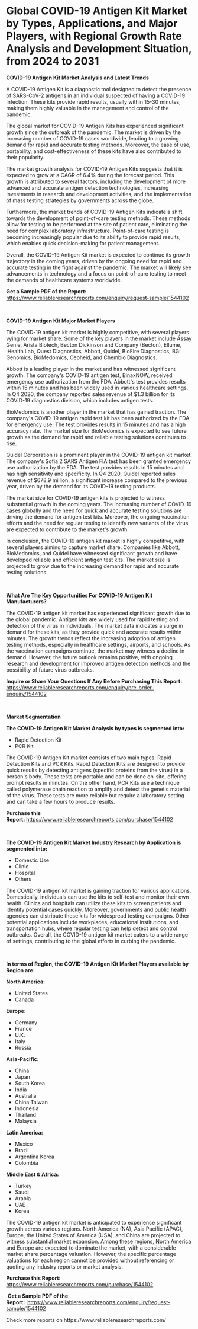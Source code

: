 <p><h1>Global COVID-19 Antigen Kit Market by Types, Applications, and Major Players, with Regional Growth Rate Analysis and Development Situation, from 2024 to 2031</h1></p><p><strong>COVID-19 Antigen Kit Market Analysis and Latest Trends</strong></p>
<p><p>A COVID-19 Antigen Kit is a diagnostic tool designed to detect the presence of SARS-CoV-2 antigens in an individual suspected of having a COVID-19 infection. These kits provide rapid results, usually within 15-30 minutes, making them highly valuable in the management and control of the pandemic.</p><p>The global market for COVID-19 Antigen Kits has experienced significant growth since the outbreak of the pandemic. The market is driven by the increasing number of COVID-19 cases worldwide, leading to a growing demand for rapid and accurate testing methods. Moreover, the ease of use, portability, and cost-effectiveness of these kits have also contributed to their popularity.</p><p>The market growth analysis for COVID-19 Antigen Kits suggests that it is expected to grow at a CAGR of 6.4% during the forecast period. This growth is attributed to several factors, including the development of more advanced and accurate antigen detection technologies, increasing investments in research and development activities, and the implementation of mass testing strategies by governments across the globe.</p><p>Furthermore, the market trends of COVID-19 Antigen Kits indicate a shift towards the development of point-of-care testing methods. These methods allow for testing to be performed at the site of patient care, eliminating the need for complex laboratory infrastructure. Point-of-care testing is becoming increasingly popular due to its ability to provide rapid results, which enables quick decision-making for patient management.</p><p>Overall, the COVID-19 Antigen Kit market is expected to continue its growth trajectory in the coming years, driven by the ongoing need for rapid and accurate testing in the fight against the pandemic. The market will likely see advancements in technology and a focus on point-of-care testing to meet the demands of healthcare systems worldwide.</p></p>
<p><strong>Get a Sample PDF of the Report:&nbsp;</strong> <a href="https://www.reliableresearchreports.com/enquiry/request-sample/1544102">https://www.reliableresearchreports.com/enquiry/request-sample/1544102</a></p>
<p>&nbsp;</p>
<p><strong>COVID-19 Antigen Kit Major Market Players</strong></p>
<p><p>The COVID-19 antigen kit market is highly competitive, with several players vying for market share. Some of the key players in the market include Assay Genie, Arista Biotech, Becton Dickinson and Company (Becton), Ellume, iHealth Lab, Quest Diagnostics, Abbott, Quidel, BioFire Diagnostics, BGI Genomics, BioMedomics, Cepheid, and Chembio Diagnostics.</p><p>Abbott is a leading player in the market and has witnessed significant growth. The company's COVID-19 antigen test, BinaxNOW, received emergency use authorization from the FDA. Abbott's test provides results within 15 minutes and has been widely used in various healthcare settings. In Q4 2020, the company reported sales revenue of $1.3 billion for its COVID-19 diagnostics division, which includes antigen tests.</p><p>BioMedomics is another player in the market that has gained traction. The company's COVID-19 antigen rapid test kit has been authorized by the FDA for emergency use. The test provides results in 15 minutes and has a high accuracy rate. The market size for BioMedomics is expected to see future growth as the demand for rapid and reliable testing solutions continues to rise.</p><p>Quidel Corporation is a prominent player in the COVID-19 antigen kit market. The company's Sofia 2 SARS Antigen FIA test has been granted emergency use authorization by the FDA. The test provides results in 15 minutes and has high sensitivity and specificity. In Q4 2020, Quidel reported sales revenue of $678.9 million, a significant increase compared to the previous year, driven by the demand for its COVID-19 testing products.</p><p>The market size for COVID-19 antigen kits is projected to witness substantial growth in the coming years. The increasing number of COVID-19 cases globally and the need for quick and accurate testing solutions are driving the demand for antigen test kits. Moreover, the ongoing vaccination efforts and the need for regular testing to identify new variants of the virus are expected to contribute to the market's growth.</p><p>In conclusion, the COVID-19 antigen kit market is highly competitive, with several players aiming to capture market share. Companies like Abbott, BioMedomics, and Quidel have witnessed significant growth and have developed reliable and efficient antigen test kits. The market size is projected to grow due to the increasing demand for rapid and accurate testing solutions.</p></p>
<p>&nbsp;</p>
<p><strong>What Are The Key Opportunities For COVID-19 Antigen Kit Manufacturers?</strong></p>
<p><p>The COVID-19 antigen kit market has experienced significant growth due to the global pandemic. Antigen kits are widely used for rapid testing and detection of the virus in individuals. The market data indicates a surge in demand for these kits, as they provide quick and accurate results within minutes. The growth trends reflect the increasing adoption of antigen testing methods, especially in healthcare settings, airports, and schools. As the vaccination campaigns continue, the market may witness a decline in demand. However, the future outlook remains positive, with ongoing research and development for improved antigen detection methods and the possibility of future virus outbreaks.</p></p>
<p><strong>Inquire or Share Your Questions If Any Before Purchasing This Report:</strong> <a href="https://www.reliableresearchreports.com/enquiry/pre-order-enquiry/1544102">https://www.reliableresearchreports.com/enquiry/pre-order-enquiry/1544102</a></p>
<p>&nbsp;</p>
<p><strong>Market Segmentation</strong></p>
<p><strong>The COVID-19 Antigen Kit Market Analysis by types is segmented into:</strong></p>
<p><ul><li>Rapid Detection Kit</li><li>PCR Kit</li></ul></p>
<p><p>The COVID-19 Antigen Kit market consists of two main types: Rapid Detection Kits and PCR Kits. Rapid Detection Kits are designed to provide quick results by detecting antigens (specific proteins from the virus) in a person's body. These tests are portable and can be done on-site, offering prompt results in minutes. On the other hand, PCR Kits use a technique called polymerase chain reaction to amplify and detect the genetic material of the virus. These tests are more reliable but require a laboratory setting and can take a few hours to produce results.</p></p>
<p><strong>Purchase this Report:&nbsp;</strong><a href="https://www.reliableresearchreports.com/purchase/1544102">https://www.reliableresearchreports.com/purchase/1544102</a></p>
<p>&nbsp;</p>
<p><strong>The COVID-19 Antigen Kit Market Industry Research by Application is segmented into:</strong></p>
<p><ul><li>Domestic Use</li><li>Clinic</li><li>Hospital</li><li>Others</li></ul></p>
<p><p>The COVID-19 antigen kit market is gaining traction for various applications. Domestically, individuals can use the kits to self-test and monitor their own health. Clinics and hospitals can utilize these kits to screen patients and identify potential cases quickly. Moreover, governments and public health agencies can distribute these kits for widespread testing campaigns. Other potential applications include workplaces, educational institutions, and transportation hubs, where regular testing can help detect and control outbreaks. Overall, the COVID-19 antigen kit market caters to a wide range of settings, contributing to the global efforts in curbing the pandemic.</p></p>
<p>&nbsp;</p>
<p><strong>In terms of Region, the COVID-19 Antigen Kit Market Players available by Region are:</strong></p>
<p>
    <p> <strong> North America: </strong>
        <ul>
            <li>United States</li>
            <li>Canada</li>
        </ul>
        </p> 
    <p> <strong> Europe: </strong>
        <ul>
            <li>Germany</li>
            <li>France</li>
            <li>U.K.</li>
            <li>Italy</li>
            <li>Russia</li>
        </ul>
        </p> 
    <p> <strong> Asia-Pacific: </strong>
        <ul>
            <li>China</li>
            <li>Japan</li>
            <li>South Korea</li>
            <li>India</li>
            <li>Australia</li>
            <li>China Taiwan</li>
            <li>Indonesia</li>
            <li>Thailand</li>
            <li>Malaysia</li>
        </ul>
        </p> 
    <p> <strong> Latin America: </strong>
        <ul>
            <li>Mexico</li>
            <li>Brazil</li>
            <li>Argentina Korea</li>
            <li>Colombia</li>
        </ul>
        </p> 
    <p> <strong> Middle East & Africa: </strong>
        <ul>
            <li>Turkey</li>
            <li>Saudi</li>
            <li>Arabia</li>
            <li>UAE</li>
            <li>Korea</li>
        </ul>
    </p>
    </p>
<p><p>The COVID-19 antigen kit market is anticipated to experience significant growth across various regions. North America (NA), Asia Pacific (APAC), Europe, the United States of America (USA), and China are projected to witness substantial market expansion. Among these regions, North America and Europe are expected to dominate the market, with a considerable market share percentage valuation. However, the specific percentage valuations for each region cannot be provided without referencing or quoting any industry reports or market analysis.</p></p>
<p><strong>Purchase this Report: </strong><a href="https://www.reliableresearchreports.com/purchase/1544102">https://www.reliableresearchreports.com/purchase/1544102</a></p>
<p>&nbsp;<strong>Get a Sample PDF of the Report:&nbsp;&nbsp;</strong><a href="https://www.reliableresearchreports.com/enquiry/request-sample/1544102">https://www.reliableresearchreports.com/enquiry/request-sample/1544102</a></p>
<p><strong></strong></p>
<p>Check more reports on https://www.reliableresearchreports.com/</p>